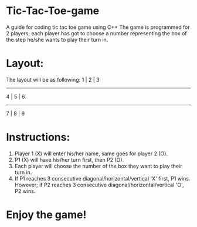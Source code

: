 # Tic-Tac-Toe-game
A guide for coding tic tac toe game using C++
The game is programmed for 2 players; each player has got to choose a number representing the box of the step he/she wants to play their turn in. 

# Layout:

The layout will be as following:
 1  | 2  | 3  
 ________
 4  | 5  | 6  
 ________
 7  | 8  | 9  
 # Instructions:
 
 1. Player 1 (X) will enter his/her name, same goes for player 2 (O).
 2. P1 (X) will have his/her turn first, then P2 (O).
 3. Each player will choose the number of the box they want to play their turn in.
 4. If P1 reaches 3 consecutive diagonal/horizontal/vertical 'X' first, P1 wins. However; if P2 reaches 3 consecutive diagonal/horizontal/vertical 'O', P2 wins.
 
 # Enjoy the game!
